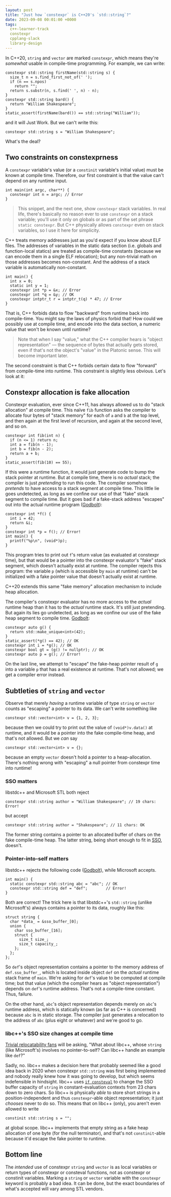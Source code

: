 ```yaml
---
layout: post
title: "Just how `constexpr` is C++20's `std::string`?"
date: 2023-09-08 00:01:00 +0000
tags:
  c++-learner-track
  constexpr
  cpplang-slack
  library-design
---
```


In C++20, `string` and `vector` are marked `constexpr`, which means they're _somewhat_
usable in compile-time programming. For example, we can write:

    constexpr std::string firstName(std::string s) {
      size_t n = s.find_first_not_of(' ');
      if (n == s.npos)
        return "";
      return s.substr(n, s.find(' ', n) - n);
    }
    constexpr std::string bard() {
      return "William Shakespeare";
    }
    static_assert(firstName(bard()) == std::string("William"));

and it will Just Work. But we can't write this:

    constexpr std::string s = "William Shakespeare";

What's the deal?

## Two constraints on constexprness

A `constexpr` variable's value (or a `constinit` variable's initial value)
must be known at compile time. Therefore, our first constraint is that the
value can't depend on any runtime input.

    int main(int argc, char**) {
      constexpr int n = argc; // Error
    }

> This snippet, and the next one, show `constexpr` stack variables.
> In real life, there's basically no reason ever to use `constexpr`
> on a stack variable; you'll use it only on globals or as part of the set phrase
> `static constexpr`. But C++ physically allows `constexpr` even on stack variables,
> so I use it here for simplicity.

C++ treats memory addresses just as you'd expect if you know about ELF files.
The addresses of variables in the static data section (i.e. globals and function-local statics)
are treated as compile-time constants (because we can encode them in a single ELF relocation);
but any non-trivial math on those addresses becomes non-constant.
And the address of a stack variable is automatically non-constant.

    int main() {
      int x = 0;
      static int y = 1;
      constexpr int *p = &x; // Error
      constexpr int *q = &y; // OK
      constexpr intptr_t r = intptr_t(q) * 47; // Error
    }

That is, C++ forbids data to flow "backward" from runtime back into compile-time.
You might say the laws of physics forbid that! How could we possibly use at compile time,
and encode into the data section, a numeric value that won't be known until runtime?

> Note that when I say "value," what the C++ compiler hears is "object representation" —
> the sequence of bytes that actually gets stored, even if that's not the object's "value"
> in the Platonic sense. This will become important later.

The second constraint is that C++ forbids certain data to flow "forward" from compile-time
into runtime. This constraint is slightly less obvious. Let's look at it:

## Constexpr allocation is fake allocation

Constexpr evaluation, ever since C++11, has always allowed us to do "stack allocation"
at compile time. This naïve `fib` function asks the compiler to allocate four bytes of
"stack memory" for each of `a` and `b` at the top level, and then again at the first level
of recursion, and again at the second level, and so on.

    constexpr int fib(int n) {
      if (n <= 1) return n;
      int a = fib(n - 1);
      int b = fib(n - 2);
      return a + b;
    }
    static_assert(fib(10) == 55);

If this were a runtime function, it would just generate code to bump the stack pointer at
runtime. But at compile time, there is no _actual_ stack; the compiler is just _pretending_
to run this code. The compiler somehow _pretends_ to have access to a stack segment at compile time.
This little lie goes undetected, as long as we confine our use of that "fake" stack segment
to compile time. But it goes bad if a fake-stack address "escapes" out into the actual runtime
program ([Godbolt](https://godbolt.org/z/47M97dh7G)):

    constexpr int *f() {
      int i = 42;
      return &i;
    }
    constexpr int *p = f(); // Error!
    int main() {
      printf("%p\n", (void*)p);
    }

This program tries to print out `f`'s return value (as evaluated at constexpr time), but
that would be a pointer into the constexpr evaluator's "fake" stack segment, which doesn't actually exist
at runtime. The compiler rejects this program: the variable `p` (which is accessible by `main` at
runtime) can't be initialized with a fake pointer value that doesn't actually exist at runtime.

C++20 extends this same "fake memory" allocation mechanism to include heap allocation.

The compiler's constexpr evaluator has no more access to the _actual_ runtime heap than it
has to the _actual_ runtime stack. It's still just pretending.
But again its lies go undetected, as long as we confine our use of the fake heap segment
to compile time. [Godbolt](https://godbolt.org/z/5EGqEWq54):

    constexpr auto g() {
      return std::make_unique<int>(42);
    }
    static_assert(*g() == 42); // OK
    constexpr int i = *g(); // OK
    constexpr bool gt = (g() != nullptr); // OK
    constexpr auto p = g(); // Error!

On the last line, we attempt to "escape" the fake-heap pointer result of `g` into a variable
`p` that has a real existence at runtime. That's not allowed; we get a compiler error instead.

## Subtleties of `string` and `vector`

Observe that merely _having_ a runtime variable of type `string` or `vector` counts as "escaping"
a pointer to its data. We can't write something like

    constexpr std::vector<int> v = {1, 2, 3};

because then we could try to print out the value of `(void*)v.data()` at runtime, and it would
be a pointer into the fake compile-time heap, and that's not allowed. But we _can_ say

    constexpr std::vector<int> v = {};

because an empty `vector` doesn't hold a pointer to a heap-allocation. There's nothing wrong
with "escaping" a null pointer from constexpr time into runtime!

### SSO matters

libstdc++ and Microsoft STL both reject

    constexpr std::string author = "William Shakespeare"; // 19 chars: Error!

but accept

    constexpr std::string author = "Shakespeare"; // 11 chars: OK

The former string contains a pointer to an allocated buffer of chars on the fake compile-time heap.
The latter string, being short enough to fit in [SSO](/blog/2019/08/02/the-tough-guide-to-cpp-acronyms/#sbo-soo-sso), doesn't.

### Pointer-into-self matters

libstdc++ rejects the following code ([Godbolt](https://godbolt.org/z/1ErrKjdbq)),
while Microsoft accepts.

    int main() {
      static constexpr std::string abc = "abc"; // OK
      constexpr std::string def = "def";        // Error!
    }

Both are correct! The trick here is that libstdc++'s `std::string` (unlike Microsoft's)
always contains a pointer to its data, roughly like this:

    struct string {
      char *data_ = &sso_buffer_[0];
      union {
        char sso_buffer_[16];
        struct {
          size_t size_;
          size_t capacity_;
        };
      };
    };

So `def`'s object representation contains a pointer to the memory address of `def.sso_buffer_`,
which is located inside object `def` on the _actual_ runtime stack frame of `main`.
We're asking for `def`'s value to be computed at compile time; but that value (which the compiler
hears as "object representation") depends on `def`'s runtime address. That's not a
compile-time constant. Thus, failure.

On the other hand, `abc`'s object representation depends merely on `abc`'s runtime address,
which is statically known (as far as C++ is concerned) because `abc` is in static storage.
The compiler just generates a relocation to the address of `abc` (plus eight or whatever) and we're
good to go.

### libc++'s SSO size changes at compile time

[Trivial relocatability fans](/blog/2019/02/20/p1144-what-types-are-relocatable/) will be asking,
"What about libc++, whose `string` (like Microsoft's) involves no pointer-to-self? Can libc++ handle an example like `def`?"

Sadly, no. libc++ makes a decision here that probably
seemed like a good idea back in 2020 when constexpr `std::string` was first being implemented
and nobody really knew how it was going to develop, but which seems indefensible in hindsight.
libc++ uses [`if consteval`](https://en.cppreference.com/w/cpp/language/if#Consteval_if) to change
the SSO buffer capacity of `string` in constant-evaluation contexts from 23 chars down to zero chars.
So libc++ is physically _able_ to store short strings in a position-independent and thus `constexpr`-able
object representation; it just _chooses_ never to do so. This means that on libc++ (only), you
aren't even allowed to write

    constinit std::string s = "";

at global scope. libc++ implements that empty string as a fake heap allocation of one byte (for the
null terminator), and that's not `constinit`-able because it'd escape the fake pointer to runtime.

## Bottom line

The _intended_ use of constexpr `string` and `vector` is as local variables or return types of
constexpr or consteval functions, not as constexpr or constinit variables. Marking a `string`
or `vector` variable with the `constexpr` keyword is probably a bad idea. It can be done, but
the exact boundaries of what's accepted will vary among STL vendors.
